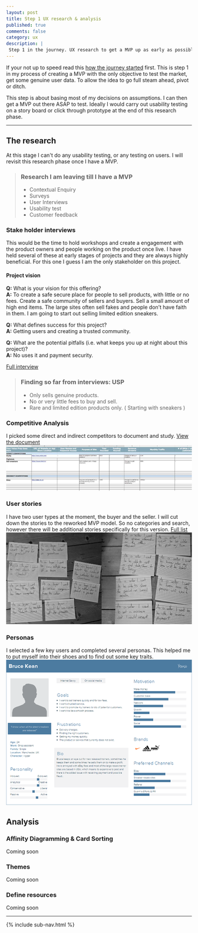 ```yaml
---
layout: post
title: Step 1 UX research & analysis
published: true
comments: false
category: ux
description: |
 Step 1 in the journey. UX research to get a MVP up as early as possible.
---
```

If your not up to speed read this [how the journey started](/ux/2017/03/17/how-not-to-launch-a-product.html) first. This is step 1 in my process of creating a MVP with the only objective to test the market, get some genuine user data. To allow the idea to go full steam ahead, pivot or ditch.

This step is about basing most of my decisions on assumptions. I can then get a MVP out there ASAP to test. Ideally I would carry out usability testing on a story board or click through prototype at the end of this research phase.

---

## The research
At this stage I can't do any usability testing, or any testing on users. I will revisit this research phase once I have a MVP.

> ### Research I am leaving till I have a MVP
> * Contextual Enquiry
> * Surveys
> * User Interviews
> * Usability test
> * Customer feedback


### Stake holder interviews
This would be the time to hold workshops and create a engagement with the product owners and people working on the product once live. I have held several of these at early stages of projects and they are always highly beneficial. For this one I guess I am the only stakeholder on this project.

#### Project vision

**Q:** What is your vision for this offering? <br/>
**A:** To create a safe secure place for people to sell products, with little or no fees. Create a safe community of sellers and buyers. Sell a small amount of high end items. The large sites often sell fakes and people don’t have faith in them. I am going to start out selling limited edition sneakers.

**Q:** What defines success for this project? <br/>
**A:** Getting users and creating a trusted community.

**Q:** What are the potential pitfalls (i.e. what keeps you up at night about this project)? <br/>
**A:** No uses it and payment security.

[Full interview](https://docs.google.com/document/d/1Ptn8CwpO9n9L3lyCTGwx7gNtxr5kOw2PefGKet-21Ow/edit?usp=sharing)

> ### Finding so far from interviews: USP
> * Only sells genuine products.
> * No or very little fees to buy and sell.
> * Rare and limited edition products only. ( Starting with sneakers )


### Competitive Analysis

I picked some direct and indirect competitors to document and study. [View the document](https://docs.google.com/spreadsheets/d/11fK2-9nBzn0oN0x-hrgNJjYc7ql1Bc1Vk4xFQHcay98/edit?usp=sharing)
<img src="/imgs/posts/compet.jpg" title="Image showing a screenshot of the google doc">


### User stories
I have two user types at the moment, the buyer and the seller. I will cut down the stories to the reworked MVP model. So no categories and search, however there will be additional stories specifically for this version. <a href="https://docs.google.com/a/willforsyth.co.uk/document/d/1LVnqsOUnnbs-u5wwM3TfdB9EftUlVzhZ8cQ3ojk0ZRQ/edit?usp=sharing" title="Link to google docs of user stories">Full list</a>
<img src="/imgs/posts/user-stories-rarre.jpg" title="Image showing a the user stories hand written">

### Personas
I selected a few key users and completed several personas. This helped me to put myself into their shoes and to find out some key traits.
<img src="/imgs/posts/Rarre-persona1.png" title="User persona">

## Analysis

### Affinity Diagramming & Card Sorting
Coming soon

### Themes
Coming soon

### Define resources
Coming soon


---

{% include sub-nav.html %}
